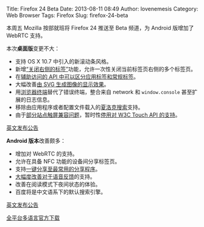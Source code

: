 Title: Firefox 24 Beta
Date: 2013-08-11 08:49
Author: lovenemesis
Category: Web Browser
Tags: Firefox
Slug: firefox-24-beta

本周五 Mozilla 按部就班将 Firefox 24 推送至 Beta 频道，为 Android
版增加了 WebRTC 支持。

本次**桌面版**变更不大：

-   支持 OS X 10.7 中引入的新滚动条风格。
-   新增[“关闭右侧的标签”](http://msujaws.wordpress.com/2013/06/17/picking-up-the-crumbs/)功能，允许一次性关闭当前标签页右侧的多个标签页。
-   在[辅助访问的 API
    中可以区分应用标签和常规标签](https://bugzilla.mozilla.org/show_bug.cgi?id=577727)。
-   大幅改善[由 SVG
    生成图像的显示效果](https://bugzilla.mozilla.org/show_bug.cgi?id=600207)。
-   用[浏览器终端](http://www.robodesign.ro/mihai/blog/the-browser-console-is-replacing-the-error-console)替代了错误终端，整合来自
    network 和 `window.console` 甚至扩展的日志信息。
-   移除由应用程序或者配置文件载入的[夏洛克搜索](http://en.wikipedia.org/wiki/Sherlock_%28software%29)支持。
-   由于[部分站点触屏兼容问题](https://bugzilla.mozilla.org/show_bug.cgi?id=736048)，暂时性[停用对
    W3C Touch API
    的支持](https://bugzilla.mozilla.org/show_bug.cgi?id=888304)。

[英文发布公告](https://www.mozilla.org/en-US/firefox/24.0beta/releasenotes/)

**Android 版本**改善颇多：

-   增加对 WebRTC 的支持。
-   允许在具备 NFC 功能的设备间分享标签页。
-   支持[一键分享至最常用的分享程序](http://sriramramani.wordpress.com/2013/06/12/share-quickly/)。
-   [大幅度改善对于语音反馈](www.marcozehe.de/2013/06/21/new-features-for-talkback-users-in-firefox-for-android-24/)的支持。
-   改善在阅读模式下夜间状态的体验。
-   百度将是中文语系下的默认搜索引擎。

[英文发布公告](https://www.mozilla.org/en-US/mobile/24.0beta/releasenotes/)

[全平台多语言官方下载](https://www.mozilla.org/en-US/firefox/beta/)
